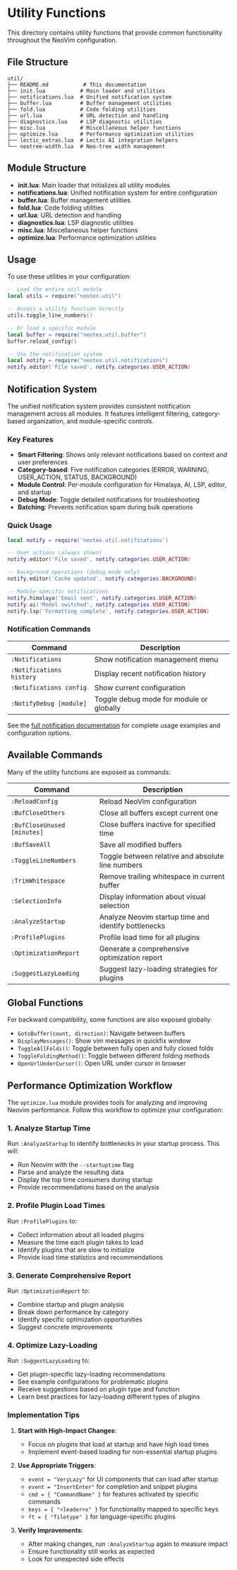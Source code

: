 # Utility Functions

This directory contains utility functions that provide common functionality throughout the NeoVim configuration.

## File Structure

```
util/
├── README.md           # This documentation
├── init.lua           # Main loader and utilities
├── notifications.lua  # Unified notification system
├── buffer.lua         # Buffer management utilities
├── fold.lua           # Code folding utilities
├── url.lua            # URL detection and handling
├── diagnostics.lua    # LSP diagnostic utilities
├── misc.lua           # Miscellaneous helper functions
├── optimize.lua       # Performance optimization utilities
├── lectic_extras.lua  # Lectic AI integration helpers
└── neotree-width.lua  # Neo-tree width management
```

## Module Structure

- **init.lua**: Main loader that initializes all utility modules
- **notifications.lua**: Unified notification system for entire configuration
- **buffer.lua**: Buffer management utilities
- **fold.lua**: Code folding utilities
- **url.lua**: URL detection and handling
- **diagnostics.lua**: LSP diagnostic utilities
- **misc.lua**: Miscellaneous helper functions
- **optimize.lua**: Performance optimization utilities

## Usage

To use these utilities in your configuration:

```lua
-- Load the entire util module
local utils = require("neotex.util")

-- Access a utility function directly
utils.toggle_line_numbers()

-- Or load a specific module
local buffer = require("neotex.util.buffer")
buffer.reload_config()

-- Use the notification system
local notify = require("neotex.util.notifications")
notify.editor('File saved', notify.categories.USER_ACTION)
```

## Notification System

The unified notification system provides consistent notification management across all modules. It features intelligent filtering, category-based organization, and module-specific controls.

### Key Features

- **Smart Filtering**: Shows only relevant notifications based on context and user preferences
- **Category-based**: Five notification categories (ERROR, WARNING, USER_ACTION, STATUS, BACKGROUND)
- **Module Control**: Per-module configuration for Himalaya, AI, LSP, editor, and startup
- **Debug Mode**: Toggle detailed notifications for troubleshooting
- **Batching**: Prevents notification spam during bulk operations

### Quick Usage

```lua
local notify = require('neotex.util.notifications')

-- User actions (always shown)
notify.editor('File saved', notify.categories.USER_ACTION)

-- Background operations (debug mode only)
notify.editor('Cache updated', notify.categories.BACKGROUND)

-- Module-specific notifications
notify.himalaya('Email sent', notify.categories.USER_ACTION)
notify.ai('Model switched', notify.categories.USER_ACTION)
notify.lsp('Formatting complete', notify.categories.USER_ACTION)
```

### Notification Commands

| Command | Description |
|---------|-------------|
| `:Notifications` | Show notification management menu |
| `:Notifications history` | Display recent notification history |
| `:Notifications config` | Show current configuration |
| `:NotifyDebug [module]` | Toggle debug mode for module or globally |

See the [full notification documentation](../../docs/NOTIFICATIONS.md) for complete usage examples and configuration options.

## Available Commands

Many of the utility functions are exposed as commands:

| Command | Description |
|---------|-------------|
| `:ReloadConfig` | Reload NeoVim configuration |
| `:BufCloseOthers` | Close all buffers except current one |
| `:BufCloseUnused [minutes]` | Close buffers inactive for specified time |
| `:BufSaveAll` | Save all modified buffers |
| `:ToggleLineNumbers` | Toggle between relative and absolute line numbers |
| `:TrimWhitespace` | Remove trailing whitespace in current buffer |
| `:SelectionInfo` | Display information about visual selection |
| `:AnalyzeStartup` | Analyze Neovim startup time and identify bottlenecks |
| `:ProfilePlugins` | Profile load time for all plugins |
| `:OptimizationReport` | Generate a comprehensive optimization report |
| `:SuggestLazyLoading` | Suggest lazy-loading strategies for plugins |

## Global Functions

For backward compatibility, some functions are also exposed globally:

- `GotoBuffer(count, direction)`: Navigate between buffers
- `DisplayMessages()`: Show vim messages in quickfix window 
- `ToggleAllFolds()`: Toggle between fully open and fully closed folds
- `ToggleFoldingMethod()`: Toggle between different folding methods
- `OpenUrlUnderCursor()`: Open URL under cursor in browser

## Performance Optimization Workflow

The `optimize.lua` module provides tools for analyzing and improving Neovim performance. Follow this workflow to optimize your configuration:

### 1. Analyze Startup Time

Run `:AnalyzeStartup` to identify bottlenecks in your startup process. This will:
- Run Neovim with the `--startuptime` flag
- Parse and analyze the resulting data
- Display the top time consumers during startup
- Provide recommendations based on the analysis

### 2. Profile Plugin Load Times

Run `:ProfilePlugins` to:
- Collect information about all loaded plugins
- Measure the time each plugin takes to load
- Identify plugins that are slow to initialize
- Provide load time statistics and recommendations

### 3. Generate Comprehensive Report

Run `:OptimizationReport` to:
- Combine startup and plugin analysis
- Break down performance by category
- Identify specific optimization opportunities
- Suggest concrete improvements

### 4. Optimize Lazy-Loading

Run `:SuggestLazyLoading` to:
- Get plugin-specific lazy-loading recommendations
- See example configurations for problematic plugins
- Receive suggestions based on plugin type and function
- Learn best practices for lazy-loading different types of plugins

### Implementation Tips

1. **Start with High-Impact Changes**:
   - Focus on plugins that load at startup and have high load times
   - Implement event-based loading for non-essential startup plugins

2. **Use Appropriate Triggers**:
   - `event = "VeryLazy"` for UI components that can load after startup
   - `event = "InsertEnter"` for completion and snippet plugins
   - `cmd = { "CommandName" }` for features activated by specific commands
   - `keys = { "<leader>x" }` for functionality mapped to specific keys
   - `ft = { "filetype" }` for language-specific plugins

3. **Verify Improvements**:
   - After making changes, run `:AnalyzeStartup` again to measure impact
   - Ensure functionality still works as expected
   - Look for unexpected side effects
